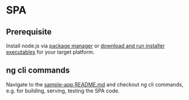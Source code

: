 # SPA

## Prerequisite

Install node.js via [package manager](https://nodejs.org/en/download/package-manager) or [download and run installer executables](https://nodejs.org/en) for your target platform.

## ng cli commands

Navigate to the [sample-app README.md](./sample-app/README.md) and checkout ng cli commands, e.g. for building, serving, testing the SPA code.